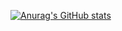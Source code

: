[![Anurag's GitHub stats](https://github-readme-stats.vercel.app/api?username=Leslie-Jiang-Hamster)](https://github.com/anuraghazra/github-readme-stats)
